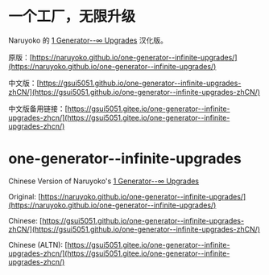 # 一个工厂，无限升级
Naruyoko 的 [1 Generator--∞ Upgrades](https://naruyoko.github.io/one-generator--infinite-upgrades/) 汉化版。

原版：[https://naruyoko.github.io/one-generator--infinite-upgrades/](https://naruyoko.github.io/one-generator--infinite-upgrades/)

中文版：[https://gsui5051.github.io/one-generator--infinite-upgrades-zhCN/](https://gsui5051.github.io/one-generator--infinite-upgrades-zhCN/)

中文版备用链接：[https://gsui5051.gitee.io/one-generator--infinite-upgrades-zhcn/](https://gsui5051.gitee.io/one-generator--infinite-upgrades-zhcn/)

# one-generator--infinite-upgrades
Chinese Version of Naruyoko's [1 Generator--∞ Upgrades](https://naruyoko.github.io/one-generator--infinite-upgrades/)

Original: [https://naruyoko.github.io/one-generator--infinite-upgrades/](https://naruyoko.github.io/one-generator--infinite-upgrades/)

Chinese: [https://gsui5051.github.io/one-generator--infinite-upgrades-zhCN/](https://gsui5051.github.io/one-generator--infinite-upgrades-zhCN/)

Chinese (ALTN): [https://gsui5051.gitee.io/one-generator--infinite-upgrades-zhcn/](https://gsui5051.gitee.io/one-generator--infinite-upgrades-zhcn/)
